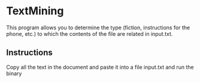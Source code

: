 # TextMining
This program allows you to determine the type (fiction, instructions for the phone, etc.) to which the 
contents of the file are related in input.txt.
## Instructions
Copy all the text in the document and paste it into a file input.txt and run the binary
